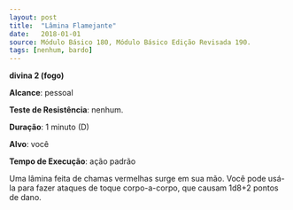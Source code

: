 ```yaml
---
layout: post
title:  "Lâmina Flamejante"
date:   2018-01-01
source: Módulo Básico 180, Módulo Básico Edição Revisada 190.
tags: [nenhum, bardo]
---
```


**divina 2 (fogo)**

**Alcance**: pessoal

**Teste de Resistência**: nenhum.

**Duração**: 1 minuto (D)

**Alvo**: você

**Tempo de Execução**: ação padrão

Uma lâmina feita de chamas vermelhas surge em sua mão. Você pode usá-la para fazer ataques de toque corpo-a-corpo, que causam 1d8+2 pontos de dano.

